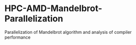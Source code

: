 # HPC-AMD-Mandelbrot-Parallelization
Parallelization of Mandelbrot algorithm and analysis of compiler performance
